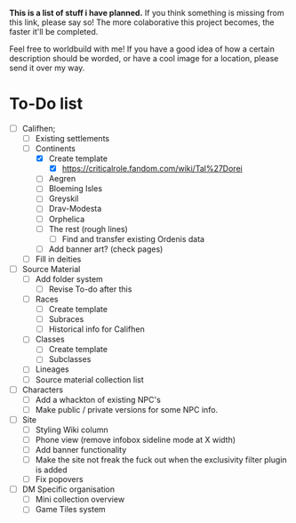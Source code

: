 **This is a list of stuff i have planned.** If you think something is missing from this link, please say so! The more colaborative this project becomes, the faster it'll be completed.

Feel free to worldbuild with me! If you have a good idea of how a certain description should be worded, or have a cool image for a location, please send it over my way.
# To-Do list
- [ ] Califhen;
	- [ ] Existing settlements
	- [ ] Continents
		- [x] Create template
			- [x] https://criticalrole.fandom.com/wiki/Tal%27Dorei
		- [ ] Aegren
		- [ ] Bloeming Isles
		- [ ] Greyskil
		- [ ] Drav-Modesta
		- [ ] Orphelica
		- [ ] The rest (rough lines)
			- [ ] Find and transfer existing Ordenis data
		- [ ] Add banner art? (check pages)
	- [ ] Fill in deities
- [ ] Source Material
	- [ ] Add folder system
		- [ ] Revise To-do after this
	- [ ] Races
		- [ ] Create template
		- [ ] Subraces
		- [ ] Historical info for Califhen
	- [ ] Classes
		- [ ] Create template
		- [ ] Subclasses
	- [ ] Lineages
	- [ ] Source material collection list
- [ ] Characters
	- [ ] Add a whackton of existing NPC's
	- [ ] Make public / private versions for some NPC info.
- [ ] Site
	- [ ] Styling Wiki column
	- [ ] Phone view (remove infobox sideline mode at X width)
	- [ ] Add banner functionality
	- [ ] Make the site not freak the fuck out when the exclusivity filter plugin is added
	- [ ] Fix popovers
- [ ] DM Specific organisation
	- [ ] Mini collection overview
	- [ ] Game Tiles system